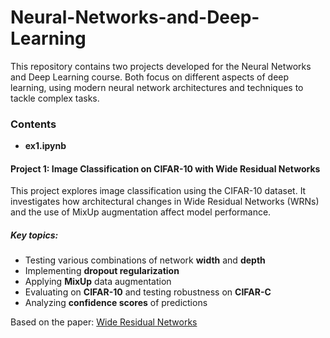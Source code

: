 # Neural-Networks-and-Deep-Learning 
This repository contains two projects developed for the Neural Networks and Deep Learning course. Both focus on different aspects of deep learning, using modern neural network architectures and techniques to tackle complex tasks.

### Contents
- **ex1.ipynb**

#### Project 1: Image Classification on CIFAR-10 with Wide Residual Networks
This project explores image classification using the CIFAR-10 dataset. It investigates how architectural changes in Wide Residual Networks (WRNs) and the use of MixUp augmentation affect model performance.
##### Key topics:
- Testing various combinations of network **width** and **depth**
- Implementing **dropout regularization**
- Applying **MixUp** data augmentation
- Evaluating on **CIFAR-10** and testing robustness on **CIFAR-C**
- Analyzing **confidence scores** of predictions
  
Based on the paper: [Wide Residual Networks](https://arxiv.org/abs/1605.07146)
